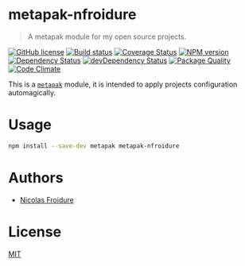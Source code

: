 [//]: # ( )
[//]: # (This file is automatically generated by a `metapak`)
[//]: # (module. Do not change it  except between the)
[//]: # (`content:start/end` flags, your changes would)
[//]: # (be overridden.)
[//]: # ( )
# metapak-nfroidure
> A metapak module for my open source projects.

[![GitHub license](https://img.shields.io/badge/license-MIT-blue.svg)](https://github.com/nfroidure/metapak-nfroidure/blob/master/LICENSE)
[![Build status](https://secure.travis-ci.org/nfroidure/metapak-nfroidure.svg)](https://travis-ci.org/nfroidure/metapak-nfroidure)
[![Coverage Status](https://coveralls.io/repos/nfroidure/metapak-nfroidure/badge.svg?branch=master)](https://coveralls.io/r/nfroidure/metapak-nfroidure?branch=master)
[![NPM version](https://badge.fury.io/js/metapak-nfroidure.svg)](https://npmjs.org/package/metapak-nfroidure)
[![Dependency Status](https://david-dm.org/nfroidure/metapak-nfroidure.svg)](https://david-dm.org/nfroidure/metapak-nfroidure)
[![devDependency Status](https://david-dm.org/nfroidure/metapak-nfroidure/dev-status.svg)](https://david-dm.org/nfroidure/metapak-nfroidure#info=devDependencies)
[![Package Quality](http://npm.packagequality.com/shield/metapak-nfroidure.svg)](http://packagequality.com/#?package=metapak-nfroidure)
[![Code Climate](https://codeclimate.com/github/nfroidure/metapak-nfroidure.svg)](https://codeclimate.com/github/nfroidure/metapak-nfroidure)


[//]: # (::contents:start)

This is a [`metapak`](https://github.com/nfroidure/metapak) module,
 it is intended to apply projects configuration automagically.

# Usage

```sh
npm install --save-dev metapak metapak-nfroidure
```

[//]: # (::contents:end)

# Authors
- [Nicolas Froidure](https://insertafter.com/en/index.html)

# License
[MIT](https://github.com/nfroidure/metapak-nfroidure/blob/master/LICENSE)
